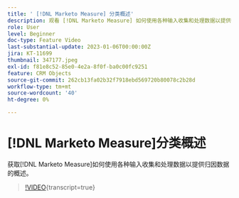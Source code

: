 ```yaml
---
title: ' [!DNL Marketo Measure] 分类概述'
description: 观看 [!DNL Marketo Measure] 如何使用各种输入收集和处理数据以提供归因数据的概述。
role: User
level: Beginner
doc-type: Feature Video
last-substantial-update: 2023-01-06T00:00:00Z
jira: KT-11699
thumbnail: 347177.jpeg
exl-id: f81e8c52-85e0-4e2a-8f0f-ba0c00fc9251
feature: CRM Objects
source-git-commit: 262cb13fa02b32f7918ebd569720b80078c2b28d
workflow-type: tm+mt
source-wordcount: '40'
ht-degree: 0%

---
```


# [!DNL Marketo Measure]分类概述

获取[!DNL Marketo Measure]如何使用各种输入收集和处理数据以提供归因数据的概述。

>[!VIDEO](https://video.tv.adobe.com/v/3421341/?learn=on&captions=chi_hans){transcript=true}
